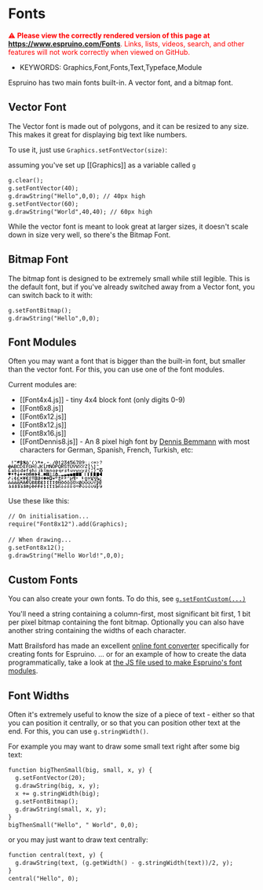 <!--- Copyright (c) 2013 Gordon Williams, Pur3 Ltd. See the file LICENSE for copying permission. -->
Fonts
====

<span style="color:red">:warning: **Please view the correctly rendered version of this page at https://www.espruino.com/Fonts**. Links, lists, videos, search, and other features will not work correctly when viewed on GitHub.</span>

* KEYWORDS: Graphics,Font,Fonts,Text,Typeface,Module

Espruino has two main fonts built-in. A vector font, and a bitmap font.

Vector Font
----------

The Vector font is made out of polygons, and it can be resized to any size. This makes it great for displaying big text like numbers.

To use it, just use `Graphics.setFontVector(size)`:

assuming you've set up [[Graphics]] as a variable called `g`
```
g.clear();
g.setFontVector(40);
g.drawString("Hello",0,0); // 40px high
g.setFontVector(60);
g.drawString("World",40,40); // 60px high 
```

While the vector font is meant to look great at larger sizes, it doesn't scale down in size very well, so there's the Bitmap Font.


Bitmap Font
----------

The bitmap font is designed to be extremely small while still legible. This is the default font, but if you've already switched away from a Vector font, you can switch back to it with:

```
g.setFontBitmap();
g.drawString("Hello",0,0);
```

Font Modules
-----------

Often you may want a font that is bigger than the built-in font, but smaller than the vector font. For this, you can use one of the font modules.

Current modules are:

* [[Font4x4.js]] - tiny 4x4 block font (only digits 0-9)
* [[Font6x8.js]]
* [[Font6x12.js]]
* [[Font8x12.js]]
* [[Font8x16.js]]
* [[FontDennis8.js]] - An 8 pixel high font by [Dennis Bemmann](https://github.com/pastaclub/espruino-font-dennis8) with most characters for German, Spanish, French, Turkish, etc:

![FontDennis8.png](Fonts/FontDennis8.png)

Use these like this:

```
// On initialisation...
require("Font8x12").add(Graphics);

// When drawing...
g.setFont8x12();
g.drawString("Hello World!",0,0);
```

Custom Fonts
-----------

You can also create your own fonts. To do this, see [`g.setFontCustom(...)`](/Reference#l_Graphics_setFontCustom)

You'll need a string containing a column-first, most significant bit first, 1 bit per pixel bitmap containing the font bitmap. Optionally you can also have another string containing the widths of each character.

Matt Brailsford has made an excellent [online font converter](http://ebfc.mattbrailsford.com/) specifically for creating fonts for Espruino. 
... or for an example of how to create the data programmatically, take a look at
[the JS file used to make Espruino's font modules](https://github.com/espruino/Espruino/blob/master/scripts/create_custom_font.js).


Font Widths
----------

Often it's extremely useful to know the size of a piece of text - either so that you can position it centrally, or so that you can position other text at the end. For this, you can use `g.stringWidth()`.

For example you may want to draw some small text right after some big text:

```
function bigThenSmall(big, small, x, y) {
  g.setFontVector(20);
  g.drawString(big, x, y);
  x += g.stringWidth(big);
  g.setFontBitmap();
  g.drawString(small, x, y);
}
bigThenSmall("Hello", " World", 0,0);
```

or you may just want to draw text centrally:

```
function central(text, y) {
  g.drawString(text, (g.getWidth() - g.stringWidth(text))/2, y);
}
central("Hello", 0);
```
